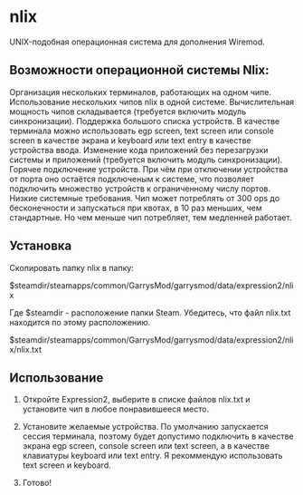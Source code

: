 # nlix
UNIX-подобная операционная система для дополнения Wiremod.

## Возможности операционной системы Nlix:
Организация нескольких терминалов, работающих на одном чипе.
Использование нескольких чипов nlix в одной системе. Вычислительная мощность чипов складывается (требуется включить модуль синхронизации).
Поддержка большого списка устройств. В качестве терминала можно использовать egp screen, text screen или console screen в качестве экрана и keyboard или text entry в качестве устройства ввода.
Изменение кода приложений без перезагрузки системы и приложений (требуется включить модуль синхронизации).
Горячее подключение устройств. При чём при отключении устройства от порта оно остаётся подключеным к системе, что позволяет подключить множество устройств к ограниченному числу портов.
Низкие системные требования. Чип может потреблять от 300 ops до бесконечности и запускаться при квотах, в 10 раз меньших, чем стандартные. Но чем меньше чип потребляет, тем медленней работает.

## Установка
Скопировать папку nlix в папку:

$steamdir/steamapps/common/GarrysMod/garrysmod/data/expression2/nlix

Где $steamdir - расположение папки Steam. Убедитесь, что файл nlix.txt находится по этому расположению.

$steamdir/steamapps/common/GarrysMod/garrysmod/data/expression2/nlix/nlix.txt

## Использование
1. Откройте Expression2, выберите в списке файлов nlix.txt и установите чип в любое понравившееся место.

2. Установите желаемые устройства. По умолчанию запускается сессия терминала, поэтому будет допустимо подключить в качестве экрана egp screen, console screen или text screen, а в качестве клавиатуры keyboard или text entry. Я рекоммендую использовать text screen и keyboard.

3. Готово!
